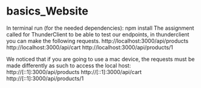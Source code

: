 # basics_Website
In terminal run (for the needed dependencies): npm install
The assignment called for ThunderClient to be able to test our endpoints, in thunderclient you can make the following requests.
http://localhost:3000/api/products
http://localhost:3000/api/cart
http://localhost:3000/api/products/1

We noticed that if you are going to use a mac device, the requests must be made differently as such to access the local host:
http://[::1]:3000/api/products
http://[::1]:3000/api/cart
http://[::1]:3000/api/products/1
